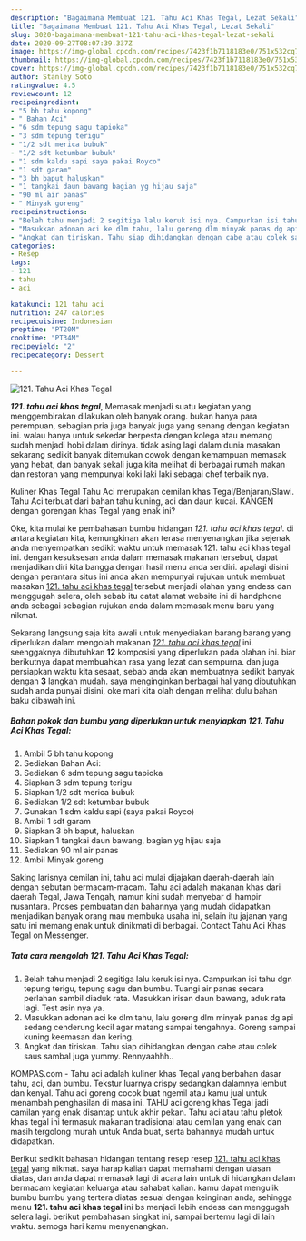 ```yaml
---
description: "Bagaimana Membuat 121. Tahu Aci Khas Tegal, Lezat Sekali"
title: "Bagaimana Membuat 121. Tahu Aci Khas Tegal, Lezat Sekali"
slug: 3020-bagaimana-membuat-121-tahu-aci-khas-tegal-lezat-sekali
date: 2020-09-27T08:07:39.337Z
image: https://img-global.cpcdn.com/recipes/7423f1b7118183e0/751x532cq70/121-tahu-aci-khas-tegal-foto-resep-utama.jpg
thumbnail: https://img-global.cpcdn.com/recipes/7423f1b7118183e0/751x532cq70/121-tahu-aci-khas-tegal-foto-resep-utama.jpg
cover: https://img-global.cpcdn.com/recipes/7423f1b7118183e0/751x532cq70/121-tahu-aci-khas-tegal-foto-resep-utama.jpg
author: Stanley Soto
ratingvalue: 4.5
reviewcount: 12
recipeingredient:
- "5 bh tahu kopong"
- " Bahan Aci"
- "6 sdm tepung sagu tapioka"
- "3 sdm tepung terigu"
- "1/2 sdt merica bubuk"
- "1/2 sdt ketumbar bubuk"
- "1 sdm kaldu sapi saya pakai Royco"
- "1 sdt garam"
- "3 bh baput haluskan"
- "1 tangkai daun bawang bagian yg hijau saja"
- "90 ml air panas"
- " Minyak goreng"
recipeinstructions:
- "Belah tahu menjadi 2 segitiga lalu keruk isi nya. Campurkan isi tahu dgn tepung terigu, tepung sagu dan bumbu. Tuangi air panas secara perlahan sambil diaduk rata. Masukkan irisan daun bawang, aduk rata lagi. Test asin nya ya."
- "Masukkan adonan aci ke dlm tahu, lalu goreng dlm minyak panas dg api sedang cenderung kecil agar matang sampai tengahnya. Goreng sampai kuning keemasan dan kering."
- "Angkat dan tiriskan. Tahu siap dihidangkan dengan cabe atau colek saus sambal juga yummy. Rennyaahhh.."
categories:
- Resep
tags:
- 121
- tahu
- aci

katakunci: 121 tahu aci 
nutrition: 247 calories
recipecuisine: Indonesian
preptime: "PT20M"
cooktime: "PT34M"
recipeyield: "2"
recipecategory: Dessert

---
```



![121. Tahu Aci Khas Tegal](https://img-global.cpcdn.com/recipes/7423f1b7118183e0/751x532cq70/121-tahu-aci-khas-tegal-foto-resep-utama.jpg)

<b><i>121. tahu aci khas tegal</i></b>, Memasak menjadi suatu kegiatan yang menggembirakan dilakukan oleh banyak orang. bukan hanya para perempuan, sebagian pria juga banyak juga yang senang dengan kegiatan ini. walau hanya untuk sekedar berpesta dengan kolega atau memang sudah menjadi hobi dalam dirinya. tidak asing lagi dalam dunia masakan sekarang sedikit banyak ditemukan cowok dengan kemampuan memasak yang hebat, dan banyak sekali juga kita melihat di berbagai rumah makan dan restoran yang mempunyai koki laki laki sebagai chef terbaik nya.

Kuliner Khas Tegal Tahu Aci merupakan cemilan khas Tegal/Benjaran/Slawi. Tahu Aci terbuat dari bahan tahu kuning, aci dan daun kucai. KANGEN dengan gorengan khas Tegal yang enak ini?

Oke, kita mulai ke pembahasan bumbu hidangan <i>121. tahu aci khas tegal</i>. di antara kegiatan kita, kemungkinan akan terasa menyenangkan jika sejenak anda menyempatkan sedikit waktu untuk memasak 121. tahu aci khas tegal ini. dengan kesuksesan anda dalam memasak makanan tersebut, dapat menjadikan diri kita bangga dengan hasil menu anda sendiri. apalagi disini dengan perantara situs ini anda akan mempunyai rujukan untuk membuat masakan <u>121. tahu aci khas tegal</u> tersebut menjadi olahan yang endess dan menggugah selera, oleh sebab itu catat alamat website ini di handphone anda sebagai sebagian rujukan anda dalam memasak menu baru yang nikmat.


Sekarang langsung saja kita awali untuk menyediakan barang barang yang diperlukan dalam mengolah makanan <u><i>121. tahu aci khas tegal</i></u> ini. seenggaknya dibutuhkan <b>12</b> komposisi yang diperlukan pada olahan ini. biar berikutnya dapat membuahkan rasa yang lezat dan sempurna. dan juga persiapkan waktu kita sesaat, sebab anda akan membuatnya sedikit banyak dengan <b>3</b> langkah mudah. saya menginginkan berbagai hal yang dibutuhkan sudah anda punyai disini, oke mari kita olah dengan melihat dulu bahan baku dibawah ini.

<!--inarticleads1-->

##### Bahan pokok dan bumbu yang diperlukan untuk menyiapkan 121. Tahu Aci Khas Tegal:

1. Ambil 5 bh tahu kopong
1. Sediakan  Bahan Aci:
1. Sediakan 6 sdm tepung sagu tapioka
1. Siapkan 3 sdm tepung terigu
1. Siapkan 1/2 sdt merica bubuk
1. Sediakan 1/2 sdt ketumbar bubuk
1. Gunakan 1 sdm kaldu sapi (saya pakai Royco)
1. Ambil 1 sdt garam
1. Siapkan 3 bh baput, haluskan
1. Siapkan 1 tangkai daun bawang, bagian yg hijau saja
1. Sediakan 90 ml air panas
1. Ambil  Minyak goreng


Saking larisnya cemilan ini, tahu aci mulai dijajakan daerah-daerah lain dengan sebutan bermacam-macam. Tahu aci adalah makanan khas dari daerah Tegal, Jawa Tengah, namun kini sudah menyebar di hampir nusantara. Proses pembuatan dan bahannya yang mudah didapatkan menjadikan banyak orang mau membuka usaha ini, selain itu jajanan yang satu ini memang enak untuk dinikmati di berbagai. Contact Tahu Aci Khas Tegal on Messenger. 

<!--inarticleads2-->

##### Tata cara mengolah 121. Tahu Aci Khas Tegal:

1. Belah tahu menjadi 2 segitiga lalu keruk isi nya. Campurkan isi tahu dgn tepung terigu, tepung sagu dan bumbu. Tuangi air panas secara perlahan sambil diaduk rata. Masukkan irisan daun bawang, aduk rata lagi. Test asin nya ya.
1. Masukkan adonan aci ke dlm tahu, lalu goreng dlm minyak panas dg api sedang cenderung kecil agar matang sampai tengahnya. Goreng sampai kuning keemasan dan kering.
1. Angkat dan tiriskan. Tahu siap dihidangkan dengan cabe atau colek saus sambal juga yummy. Rennyaahhh..


KOMPAS.com - Tahu aci adalah kuliner khas Tegal yang berbahan dasar tahu, aci, dan bumbu. Tekstur luarnya crispy sedangkan dalamnya lembut dan kenyal. Tahu aci goreng cocok buat ngemil atau kamu jual untuk menambah penghasilan di masa ini. TAHU aci goreng khas Tegal jadi camilan yang enak disantap untuk akhir pekan. Tahu aci atau tahu pletok khas tegal ini termasuk makanan tradisional atau cemilan yang enak dan masih tergolong murah untuk Anda buat, serta bahannya mudah untuk didapatkan. 

Berikut sedikit bahasan hidangan tentang resep resep <u>121. tahu aci khas tegal</u> yang nikmat. saya harap kalian dapat memahami dengan ulasan diatas, dan anda dapat memasak lagi di acara lain untuk di hidangkan dalam bermacam kegiatan keluarga atau sahabat kalian. kamu dapat mengulik bumbu bumbu yang tertera diatas sesuai dengan keinginan anda, sehingga menu <b>121. tahu aci khas tegal</b> ini bs menjadi lebih endess dan menggugah selera lagi. berikut pembahasan singkat ini, sampai bertemu lagi di lain waktu. semoga hari kamu menyenangkan.
